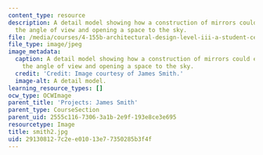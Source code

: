 ```yaml
---
content_type: resource
description: A detail model showing how a construction of mirrors could exist, redefining
  the angle of view and opening a space to the sky.
file: /media/courses/4-155b-architectural-design-level-iii-a-student-center-for-mit-fall-2004/291308127c2ee01013e77350285b3f4f_smith2.jpg
file_type: image/jpeg
image_metadata:
  caption: A detail model showing how a construction of mirrors could exist, redefining
    the angle of view and opening a space to the sky.
  credit: 'Credit: Image courtesy of James Smith.'
  image-alt: A detail model.
learning_resource_types: []
ocw_type: OCWImage
parent_title: 'Projects: James Smith'
parent_type: CourseSection
parent_uid: 2555c116-7306-3a1b-2e9f-193e8ce3e695
resourcetype: Image
title: smith2.jpg
uid: 29130812-7c2e-e010-13e7-7350285b3f4f
---
```

